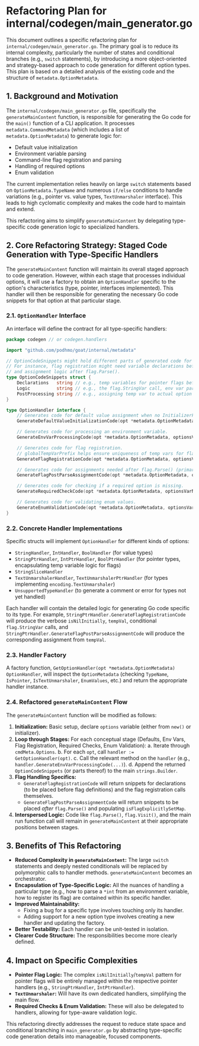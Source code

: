 # Refactoring Plan for internal/codegen/main_generator.go

This document outlines a specific refactoring plan for `internal/codegen/main_generator.go`. The primary goal is to reduce its internal complexity, particularly the number of states and conditional branches (e.g., `switch` statements), by introducing a more object-oriented and strategy-based approach to code generation for different option types. This plan is based on a detailed analysis of the existing code and the structure of `metadata.OptionMetadata`.

## 1. Background and Motivation

The `internal/codegen/main_generator.go` file, specifically the `generateMainContent` function, is responsible for generating the Go code for the `main()` function of a CLI application. It processes `metadata.CommandMetadata` (which includes a list of `metadata.OptionMetadata`) to generate logic for:
- Default value initialization
- Environment variable parsing
- Command-line flag registration and parsing
- Handling of required options
- Enum validation

The current implementation relies heavily on large `switch` statements based on `OptionMetadata.TypeName` and numerous `if/else` conditions to handle variations (e.g., pointer vs. value types, `TextUnmarshaler` interface). This leads to high cyclomatic complexity and makes the code hard to maintain and extend.

This refactoring aims to simplify `generateMainContent` by delegating type-specific code generation logic to specialized handlers.

## 2. Core Refactoring Strategy: Staged Code Generation with Type-Specific Handlers

The `generateMainContent` function will maintain its overall staged approach to code generation. However, within each stage that processes individual options, it will use a factory to obtain an `OptionHandler` specific to the option's characteristics (type, pointer, interfaces implemented). This handler will then be responsible for generating the necessary Go code snippets for that option at that particular stage.

### 2.1. `OptionHandler` Interface

An interface will define the contract for all type-specific handlers:

```go
package codegen // or codegen.handlers

import "github.com/podhmo/goat/internal/metadata"

// OptionCodeSnippets might hold different parts of generated code for an option.
// For instance, flag registration might need variable declarations before flag.Parse()
// and assignment logic after flag.Parse().
type OptionCodeSnippets struct {
    Declarations   string // e.g., temp variables for pointer flags before Parse
    Logic          string // e.g., the flag.StringVar call, env var parsing logic
    PostProcessing string // e.g., assigning temp var to actual option field after Parse
}

type OptionHandler interface {
    // Generates code for default value assignment when no InitializerFunc is present.
    GenerateDefaultValueInitializationCode(opt *metadata.OptionMetadata, optionsVarName string) OptionCodeSnippets

    // Generates code for processing an environment variable.
    GenerateEnvVarProcessingCode(opt *metadata.OptionMetadata, optionsVarName string, envValVarName string, ctxVarName string) OptionCodeSnippets

    // Generates code for flag registration.
    // globalTempVarPrefix helps ensure uniqueness of temp vars for flags.
    GenerateFlagRegistrationCode(opt *metadata.OptionMetadata, optionsVarName string, isFlagExplicitlySetMapName string, globalTempVarPrefix string) OptionCodeSnippets

    // Generates code for assignments needed after flag.Parse() (primarily for pointer flags).
    GenerateFlagPostParseAssignmentCode(opt *metadata.OptionMetadata, optionsVarName string, isFlagExplicitlySetMapName string, globalTempVarPrefix string) OptionCodeSnippets

    // Generates code for checking if a required option is missing.
    GenerateRequiredCheckCode(opt *metadata.OptionMetadata, optionsVarName string, isFlagExplicitlySetMapName string, initialDefaultVarName string, envWasSetVarName string, ctxVarName string) OptionCodeSnippets

    // Generates code for validating enum values.
    GenerateEnumValidationCode(opt *metadata.OptionMetadata, optionsVarName string, ctxVarName string) OptionCodeSnippets
}
```

### 2.2. Concrete Handler Implementations

Specific structs will implement `OptionHandler` for different kinds of options:
- `StringHandler`, `IntHandler`, `BoolHandler` (for value types)
- `StringPtrHandler`, `IntPtrHandler`, `BoolPtrHandler` (for pointer types, encapsulating temp variable logic for flags)
- `StringSliceHandler`
- `TextUnmarshalerHandler`, `TextUnmarshalerPtrHandler` (for types implementing `encoding.TextUnmarshaler`)
- `UnsupportedTypeHandler` (to generate a comment or error for types not yet handled)

Each handler will contain the detailed logic for generating Go code specific to its type. For example, `StringPtrHandler.GenerateFlagRegistrationCode` will produce the verbose `isNilInitially`, `tempVal`, conditional `flag.StringVar` calls, and `StringPtrHandler.GenerateFlagPostParseAssignmentCode` will produce the corresponding assignment from `tempVal`.

### 2.3. Handler Factory

A factory function, `GetOptionHandler(opt *metadata.OptionMetadata) OptionHandler`, will inspect the `OptionMetadata` (checking `TypeName`, `IsPointer`, `IsTextUnmarshaler`, `EnumValues`, etc.) and return the appropriate handler instance.

### 2.4. Refactored `generateMainContent` Flow

The `generateMainContent` function will be modified as follows:

1.  **Initialization:** Basic setup, declare `options` variable (either from `new()` or initializer).
2.  **Loop through Stages:** For each conceptual stage (Defaults, Env Vars, Flag Registration, Required Checks, Enum Validation):
    a.  Iterate through `cmdMeta.Options`.
    b.  For each `opt`, call `handler := GetOptionHandler(opt)`.
    c.  Call the relevant method on the `handler` (e.g., `handler.GenerateEnvVarProcessingCode(...)`).
    d.  Append the returned `OptionCodeSnippets` (or parts thereof) to the main `strings.Builder`.
3.  **Flag Handling Specifics:**
    *   `GenerateFlagRegistrationCode` will return snippets for declarations (to be placed before flag definitions) and the flag registration calls themselves.
    *   `GenerateFlagPostParseAssignmentCode` will return snippets to be placed *after* `flag.Parse()` and populating `isFlagExplicitlySetMap`.
4.  **Interspersed Logic:** Code like `flag.Parse()`, `flag.Visit()`, and the main run function call will remain in `generateMainContent` at their appropriate positions between stages.

## 3. Benefits of This Refactoring

*   **Reduced Complexity in `generateMainContent`:** The large `switch` statements and deeply nested conditionals will be replaced by polymorphic calls to handler methods. `generateMainContent` becomes an orchestrator.
*   **Encapsulation of Type-Specific Logic:** All the nuances of handling a particular type (e.g., how to parse a `*int` from an environment variable, how to register its flag) are contained within its specific handler.
*   **Improved Maintainability:**
    *   Fixing a bug for a specific type involves touching only its handler.
    *   Adding support for a new option type involves creating a new handler and updating the factory.
*   **Better Testability:** Each handler can be unit-tested in isolation.
*   **Clearer Code Structure:** The responsibilities become more clearly defined.

## 4. Impact on Specific Complexities

*   **Pointer Flag Logic:** The complex `isNilInitially`/`tempVal` pattern for pointer flags will be entirely managed within the respective pointer handlers (e.g., `StringPtrHandler`, `IntPtrHandler`).
*   **`TextUnmarshaler`:** Will have its own dedicated handlers, simplifying the main flow.
*   **Required Checks & Enum Validation:** These will also be delegated to handlers, allowing for type-aware validation logic.

This refactoring directly addresses the request to reduce state space and conditional branching in `main_generator.go` by abstracting type-specific code generation details into manageable, focused components.
